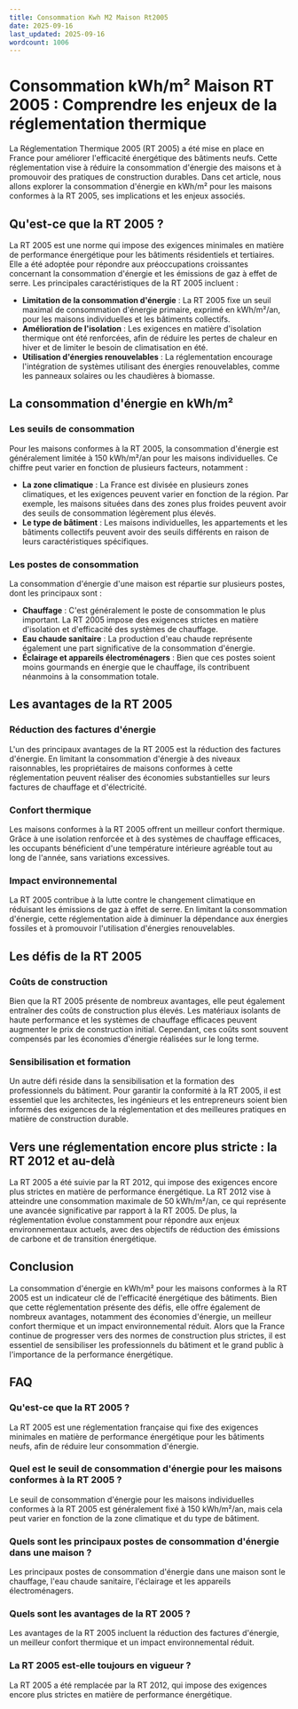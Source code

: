 ```yaml
---
title: Consommation Kwh M2 Maison Rt2005
date: 2025-09-16
last_updated: 2025-09-16
wordcount: 1006
---
```


# Consommation kWh/m² Maison RT 2005 : Comprendre les enjeux de la réglementation thermique

La Réglementation Thermique 2005 (RT 2005) a été mise en place en France pour améliorer l'efficacité énergétique des bâtiments neufs. Cette réglementation vise à réduire la consommation d'énergie des maisons et à promouvoir des pratiques de construction durables. Dans cet article, nous allons explorer la consommation d'énergie en kWh/m² pour les maisons conformes à la RT 2005, ses implications et les enjeux associés.

## Qu'est-ce que la RT 2005 ?

La RT 2005 est une norme qui impose des exigences minimales en matière de performance énergétique pour les bâtiments résidentiels et tertiaires. Elle a été adoptée pour répondre aux préoccupations croissantes concernant la consommation d'énergie et les émissions de gaz à effet de serre. Les principales caractéristiques de la RT 2005 incluent :

- **Limitation de la consommation d'énergie** : La RT 2005 fixe un seuil maximal de consommation d'énergie primaire, exprimé en kWh/m²/an, pour les maisons individuelles et les bâtiments collectifs.
- **Amélioration de l'isolation** : Les exigences en matière d'isolation thermique ont été renforcées, afin de réduire les pertes de chaleur en hiver et de limiter le besoin de climatisation en été.
- **Utilisation d'énergies renouvelables** : La réglementation encourage l'intégration de systèmes utilisant des énergies renouvelables, comme les panneaux solaires ou les chaudières à biomasse.

## La consommation d'énergie en kWh/m²

### Les seuils de consommation

Pour les maisons conformes à la RT 2005, la consommation d'énergie est généralement limitée à 150 kWh/m²/an pour les maisons individuelles. Ce chiffre peut varier en fonction de plusieurs facteurs, notamment :

- **La zone climatique** : La France est divisée en plusieurs zones climatiques, et les exigences peuvent varier en fonction de la région. Par exemple, les maisons situées dans des zones plus froides peuvent avoir des seuils de consommation légèrement plus élevés.
- **Le type de bâtiment** : Les maisons individuelles, les appartements et les bâtiments collectifs peuvent avoir des seuils différents en raison de leurs caractéristiques spécifiques.

### Les postes de consommation

La consommation d'énergie d'une maison est répartie sur plusieurs postes, dont les principaux sont :

- **Chauffage** : C'est généralement le poste de consommation le plus important. La RT 2005 impose des exigences strictes en matière d'isolation et d'efficacité des systèmes de chauffage.
- **Eau chaude sanitaire** : La production d'eau chaude représente également une part significative de la consommation d'énergie.
- **Éclairage et appareils électroménagers** : Bien que ces postes soient moins gourmands en énergie que le chauffage, ils contribuent néanmoins à la consommation totale.

## Les avantages de la RT 2005

### Réduction des factures d'énergie

L'un des principaux avantages de la RT 2005 est la réduction des factures d'énergie. En limitant la consommation d'énergie à des niveaux raisonnables, les propriétaires de maisons conformes à cette réglementation peuvent réaliser des économies substantielles sur leurs factures de chauffage et d'électricité.

### Confort thermique

Les maisons conformes à la RT 2005 offrent un meilleur confort thermique. Grâce à une isolation renforcée et à des systèmes de chauffage efficaces, les occupants bénéficient d'une température intérieure agréable tout au long de l'année, sans variations excessives.

### Impact environnemental

La RT 2005 contribue à la lutte contre le changement climatique en réduisant les émissions de gaz à effet de serre. En limitant la consommation d'énergie, cette réglementation aide à diminuer la dépendance aux énergies fossiles et à promouvoir l'utilisation d'énergies renouvelables.

## Les défis de la RT 2005

### Coûts de construction

Bien que la RT 2005 présente de nombreux avantages, elle peut également entraîner des coûts de construction plus élevés. Les matériaux isolants de haute performance et les systèmes de chauffage efficaces peuvent augmenter le prix de construction initial. Cependant, ces coûts sont souvent compensés par les économies d'énergie réalisées sur le long terme.

### Sensibilisation et formation

Un autre défi réside dans la sensibilisation et la formation des professionnels du bâtiment. Pour garantir la conformité à la RT 2005, il est essentiel que les architectes, les ingénieurs et les entrepreneurs soient bien informés des exigences de la réglementation et des meilleures pratiques en matière de construction durable.

## Vers une réglementation encore plus stricte : la RT 2012 et au-delà

La RT 2005 a été suivie par la RT 2012, qui impose des exigences encore plus strictes en matière de performance énergétique. La RT 2012 vise à atteindre une consommation maximale de 50 kWh/m²/an, ce qui représente une avancée significative par rapport à la RT 2005. De plus, la réglementation évolue constamment pour répondre aux enjeux environnementaux actuels, avec des objectifs de réduction des émissions de carbone et de transition énergétique.

## Conclusion

La consommation d'énergie en kWh/m² pour les maisons conformes à la RT 2005 est un indicateur clé de l'efficacité énergétique des bâtiments. Bien que cette réglementation présente des défis, elle offre également de nombreux avantages, notamment des économies d'énergie, un meilleur confort thermique et un impact environnemental réduit. Alors que la France continue de progresser vers des normes de construction plus strictes, il est essentiel de sensibiliser les professionnels du bâtiment et le grand public à l'importance de la performance énergétique.

## FAQ

### Qu'est-ce que la RT 2005 ?

La RT 2005 est une réglementation française qui fixe des exigences minimales en matière de performance énergétique pour les bâtiments neufs, afin de réduire leur consommation d'énergie.

### Quel est le seuil de consommation d'énergie pour les maisons conformes à la RT 2005 ?

Le seuil de consommation d'énergie pour les maisons individuelles conformes à la RT 2005 est généralement fixé à 150 kWh/m²/an, mais cela peut varier en fonction de la zone climatique et du type de bâtiment.

### Quels sont les principaux postes de consommation d'énergie dans une maison ?

Les principaux postes de consommation d'énergie dans une maison sont le chauffage, l'eau chaude sanitaire, l'éclairage et les appareils électroménagers.

### Quels sont les avantages de la RT 2005 ?

Les avantages de la RT 2005 incluent la réduction des factures d'énergie, un meilleur confort thermique et un impact environnemental réduit.

### La RT 2005 est-elle toujours en vigueur ?

La RT 2005 a été remplacée par la RT 2012, qui impose des exigences encore plus strictes en matière de performance énergétique.